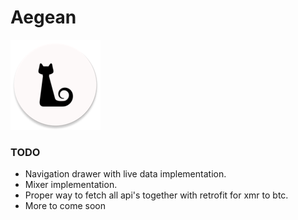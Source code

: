 # Aegean
![Aegean](https://raw.githubusercontent.com/percy-g2/Aegean/master/app/src/main/res/mipmap-xxhdpi/ic_launcher.png)


### TODO
- Navigation drawer with live data implementation.
- Mixer implementation.
- Proper way to fetch all api's together with retrofit for xmr to btc.
- More to come soon
